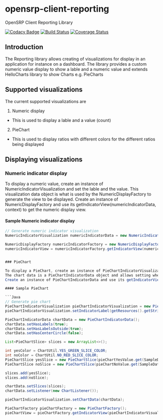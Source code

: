 # opensrp-client-reporting

OpenSRP Client Reporting Library

[![Codacy Badge](https://api.codacy.com/project/badge/Grade/27dcbf45e12941acae3daa3bd310de95)](https://app.codacy.com/app/allan-allay/opensrp-client-reporting?utm_source=github.com&utm_medium=referral&utm_content=OpenSRP/opensrp-client-reporting&utm_campaign=Badge_Grade_Dashboard)
[![Build Status](https://travis-ci.org/OpenSRP/opensrp-client-reporting.svg?branch=master)](https://travis-ci.org/OpenSRP/opensrp-client-reporting) [![Coverage Status](https://coveralls.io/repos/github/OpenSRP/opensrp-client-reporting/badge.svg?branch=master)](https://coveralls.io/github/OpenSRP/opensrp-client-reporting?branch=master)

## Introduction

The Reporting library allows creating of visualizations for display in an application for instance on a dashboard. 
The library provides a custom numeric value display to show a lable and a numeric value and extends HelloCharts library to show Charts e.g. PieCharts

## Supported visualizations

The current supported visualizations are 

1. Numeric display 

- This is used to display a lable and a value (count)

2. PieChart

- This is used to display ratios with different colors for the different ratios being displayed

## Displaying visualizations

### Numeric indicator display  

To display a numeric value, create an instance of NumericIndicatorVisualization and set the lable and the value. 
This visualization data object is what is used by the NumericDisplayFactory to generate the view to be displayed.
Create an instance of NumericDisplayFactory and use its getIndicatorView(numericIndicatorData, context) to get the numeric display view. 

#### Sample Numeric indicator display

```Java
// Generate numeric indicator visualization
NumericIndicatorVisualization numericIndicatorData = new NumericIndicatorVisualization(getResources().getString(R.string.total_under_5_count), numericIndicatorValue.get(SampleDataDBUtil.numericIndicatorKey).getCount());

NumericDisplayFactory numericIndicatorFactory = new NumericDisplayFactory();
numericIndicatorView = numericIndicatorFactory.getIndicatorView(numericIndicatorData, context);```


### PieChart   

To display a PieChart, create an instance of PieChartIndicatorVisualization and initialize the chart label and chart data
The chart data is a PieChartIndicatorData object and allows setting whether the PieChart labels, Slice values and colors. 
Create an instance of PieChartIndicatorData and use its getIndicatorView(pieChartIndicatorVisualization, context) to get the chart view for display.

#### Sample PieChart

```Java
// Generate pie chart
PieChartIndicatorVisualization pieChartIndicatorVisualization = new PieChartIndicatorVisualization();
pieChartIndicatorVisualization.setIndicatorLabel(getResources().getString(R.string.num_of_lieterate_children_0_60_label));

PieChartIndicatorData chartData = new PieChartIndicatorData();
chartData.setHasLabels(true);
chartData.setHasLabelsOutside(true);
chartData.setHasCenterCircle(false);

List<PieChartSlice> slices = new ArrayList<>();

int yesColor = ChartUtil.YES_GREEN_SLICE_COLOR;
int noColor = ChartUtil.NO_RED_SLICE_COLOR;
PieChartSlice yesSlice = new PieChartSlice(pieChartYesValue.get(SampleDataDBUtil.pieChartYesIndicatorKey).getCount(), yesColor);
PieChartSlice noSlice = new PieChartSlice(pieChartNoValue.get(SampleDataDBUtil.pieChartNoIndicatorKey).getCount(), noColor);

slices.add(yesSlice);
slices.add(noSlice);

chartData.setSlices(slices);
chartData.setListener(new ChartListener());

pieChartIndicatorVisualization.setChartData(chartData);

PieChartFactory pieChartFactory = new PieChartFactory();
pieChartView = pieChartFactory.getIndicatorView(pieChartIndicatorVisualization, getContext());
```